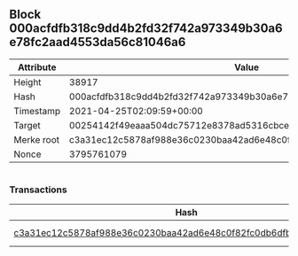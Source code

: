 ## Block 000acfdfb318c9dd4b2fd32f742a973349b30a6e78fc2aad4553da56c81046a6

Attribute | Value
--- | ---
Height | 38917
Hash | 000acfdfb318c9dd4b2fd32f742a973349b30a6e78fc2aad4553da56c81046a6
Timestamp | 2021-04-25T02:09:59+00:00
Target | 00254142f49eaaa504dc75712e8378ad5316cbcead634704b3734b6271167cc4
Merke root | c3a31ec12c5878af988e36c0230baa42ad6e48c0f82fc0db6dfb999446a144d5
Nonce | 3795761079

```

```

### Transactions

Hash | Amount
--- | ---
[c3a31ec12c5878af988e36c0230baa42ad6e48c0f82fc0db6dfb999446a144d5](c3a31ec12c5878af988e36c0230baa42ad6e48c0f82fc0db6dfb999446a144d5.md) | 10.00000000 SKEPTI 
